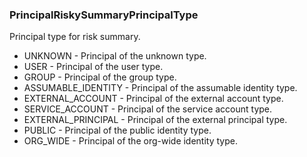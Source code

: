 ### PrincipalRiskySummaryPrincipalType
Principal type for risk summary.

- UNKNOWN - Principal of the unknown type.
- USER - Principal of the user type.
- GROUP - Principal of the group type.
- ASSUMABLE_IDENTITY - Principal of the assumable identity type.
- EXTERNAL_ACCOUNT - Principal of the external account type.
- SERVICE_ACCOUNT - Principal of the service account type.
- EXTERNAL_PRINCIPAL - Principal of the external principal type.
- PUBLIC - Principal of the public identity type.
- ORG_WIDE - Principal of the org-wide identity type.
